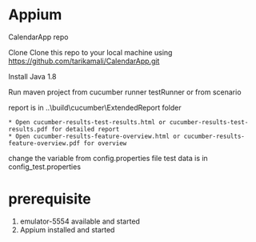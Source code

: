 # Appium
CalendarApp repo

Clone Clone this repo to your local machine using https://github.com/tarikamali/CalendarApp.git

Install Java 1.8

Run maven project from cucumber runner testRunner or from scenario

report is in ..\build\cucumber\ExtendedReport folder

    * Open cucumber-results-test-results.html or cucumber-results-test-results.pdf for detailed report
    * Open cucumber-results-feature-overview.html or cucumber-results-feature-overview.pdf for overview

change the variable from config.properties file test data is in config_test.properties

# prerequisite
1. emulator-5554 available and started
2. Appium installed and started

